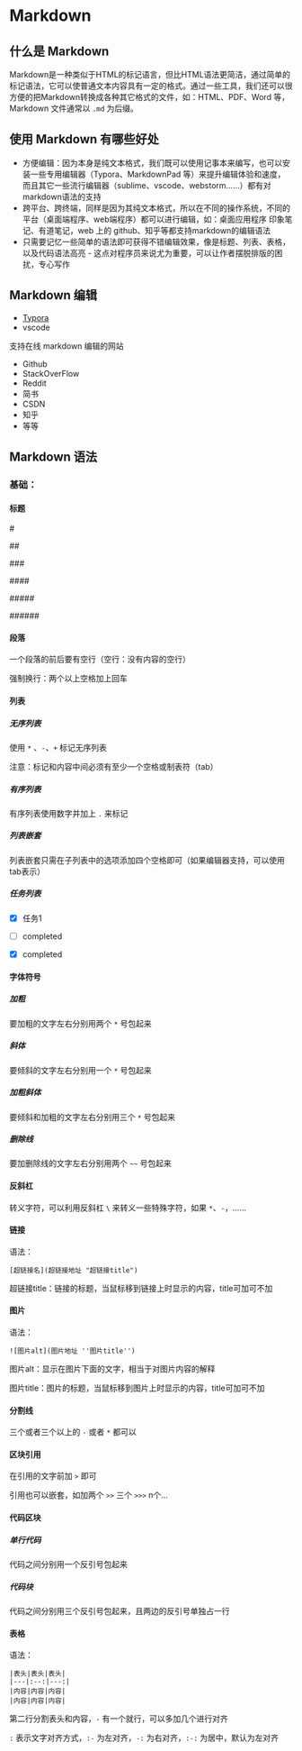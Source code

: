 # Markdown



## 什么是 Markdown

Markdown是一种类似于HTML的标记语言，但比HTML语法更简洁，通过简单的标记语法，它可以使普通文本内容具有一定的格式。通过一些工具，我们还可以很方便的把Markdown转换成各种其它格式的文件，如：HTML、PDF、Word 等，Markdown 文件通常以 `.md` 为后缀。





## 使用 Markdown 有哪些好处

- 方便编辑：因为本身是纯文本格式，我们既可以使用记事本来编写，也可以安装一些专用编辑器（Typora、MarkdownPad 等）来提升编辑体验和速度，而且其它一些流行编辑器（sublime、vscode、webstorm……）都有对markdown语法的支持
- 跨平台、跨终端，同样是因为其纯文本格式，所以在不同的操作系统，不同的平台（桌面端程序、web端程序）都可以进行编辑，如：桌面应用程序 印象笔记、有道笔记，web 上的 github、知乎等都支持markdown的编辑语法
- 只需要记忆一些简单的语法即可获得不错编辑效果，像是标题、列表、表格，以及代码语法高亮 - 这点对程序员来说尤为重要，可以让作者摆脱排版的困扰，专心写作



## Markdown 编辑

- [Typora](https://www.typora.io/)
- vscode

支持在线 markdown 编辑的网站

- Github
- StackOverFlow
- Reddit
- 简书
- CSDN
- 知乎
- 等等



## Markdown 语法

### 基础：

#### 标题

\#

\#\#

\#\##

\#\#\#\#

\#\#\#\#\#

\#\#\#\#\#\#



#### 段落

一个段落的前后要有空行（空行：没有内容的空行）

强制换行：两个以上空格加上回车





#### 列表

##### 无序列表

使用 `*` 、`-`、`+` 标记无序列表

注意：标记和内容中间必须有至少一个空格或制表符（tab）

##### 有序列表

有序列表使用数字并加上 `.` 来标记

##### 列表嵌套

列表嵌套只需在子列表中的选项添加四个空格即可（如果编辑器支持，可以使用tab表示）

##### 任务列表

- [x] 任务1
- [ ] completed
- [x] completed






#### 字体符号

##### 加粗

要加粗的文字左右分别用两个 `*` 号包起来

##### 斜体

要倾斜的文字左右分别用一个 `*` 号包起来

##### 加粗斜体

要倾斜和加粗的文字左右分别用三个 `*` 号包起来

##### 删除线

要加删除线的文字左右分别用两个 `~~` 号包起来



#### 反斜杠

转义字符，可以利用反斜杠 `\` 来转义一些特殊字符，如果 `*`、`-`，……



#### 链接

语法：

```
[超链接名](超链接地址 "超链接title")
```

超链接title：链接的标题，当鼠标移到链接上时显示的内容，title可加可不加



#### 图片

语法：

```
![图片alt](图片地址 ''图片title'')
```

图片alt：显示在图片下面的文字，相当于对图片内容的解释

图片title：图片的标题，当鼠标移到图片上时显示的内容，title可加可不加



#### 分割线

三个或者三个以上的 `-` 或者 `*` 都可以



#### 区块引用

在引用的文字前加 `>` 即可

引用也可以嵌套，如加两个 `>>` 三个 `>>>` n个...





#### 代码区块

##### 单行代码

代码之间分别用一个反引号包起来

##### 代码块

代码之间分别用三个反引号包起来，且两边的反引号单独占一行



#### 表格

语法：

```
|表头|表头|表头|
|---|:--:|---:|
|内容|内容|内容|
|内容|内容|内容|
```

第二行分割表头和内容，`-` 有一个就行，可以多加几个进行对齐

`:` 表示文字对齐方式，`:-` 为左对齐，`-:` 为右对齐，`:-:` 为居中，默认为左对齐



